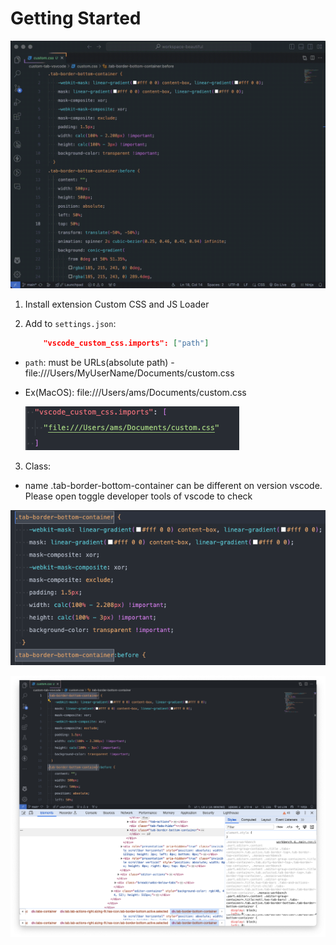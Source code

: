# Getting Started

![Alt Text](video.gif)

1. Install extension Custom CSS and JS Loader
2. Add to `settings.json`:

    ```json
        "vscode_custom_css.imports": ["path"]
    ```
- `path`: must be URLs(absolute path) - file:///Users/MyUserName/Documents/custom.css
- Ex(MacOS): file:///Users/ams/Documents/custom.css

    ![alt text](image.png)
    
3. Class:
- name .tab-border-bottom-container can be different on version vscode. Please open toggle developer tools of vscode to check

![alt text](image-1.png)

![alt text](image-2.png)

